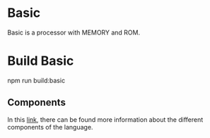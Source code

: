 # Basic
Basic is a processor with MEMORY and ROM.

# Build Basic
npm run build:basic

## Components

In this [link](components.md), there can be found more information about the different components of the language.